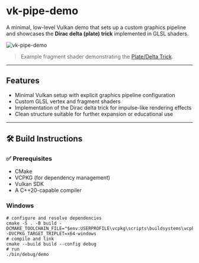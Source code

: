 # vk-pipe-demo

A minimal, low-level Vulkan demo that sets up a custom graphics pipeline and showcases the **Dirac delta (plate) trick** implemented in GLSL shaders.

![vk-pipe-demo](https://github.com/user-attachments/assets/7d5e3ba3-8634-47a3-a950-79cc0525e578)
> Example fragment shader demonstrating the [Plate/Delta Trick](https://en.wikipedia.org/wiki/Plate_trick).

---

## Features

- Minimal Vulkan setup with explicit graphics pipeline configuration
- Custom GLSL vertex and fragment shaders
- Implementation of the Dirac delta trick for impulse-like rendering effects
- Clean structure suitable for further expansion or educational use

---

## 🛠 Build Instructions

### ✅ Prerequisites
- CMake
- VCPKG (for dependency management) 
- Vulkan SDK
- A C++20-capable compiler

### Windows

```shell
# configure and resolve dependencies
cmake -S . -B build -DCMAKE_TOOLCHAIN_FILE="$env:USERPROFILE\vcpkg\scripts\buildsystems\vcpkg.cmake" -DVCPKG_TARGET_TRIPLET=x64-windows
# compile and link
cmake --build build --config debug
# run
./bin/debug/demo
```

